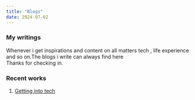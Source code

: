 ```yaml
---
title: "Blogs"
date: 2024-07-02
---
```


### My writings
Whenever i get inspirations and content on all matters tech , life experience and so on.The blogs i write can always find here <br>
Thanks for checking in.

### Recent works
1. [Getting into tech ]()

